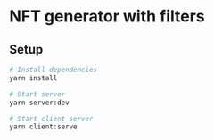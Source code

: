 # NFT generator with filters

## Setup

```bash
# Install dependencies
yarn install

# Start server
yarn server:dev

# Start client server
yarn client:serve
```
